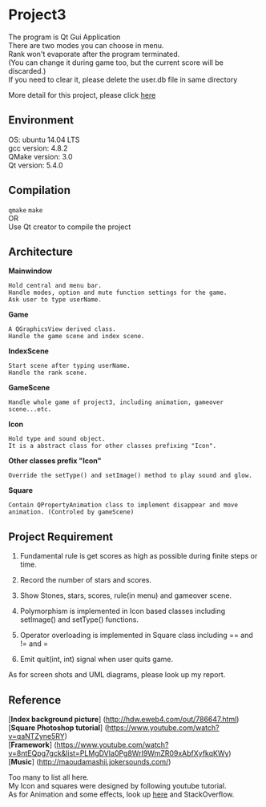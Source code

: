 Project3
===========================
The program is Qt Gui Application<br />
There are two modes you can choose in menu.<br />
Rank won't evaporate after the program terminated. <br />
(You can change it during game too, but the current score will be discarded.)<br />
If you need to clear it, please delete the user.db file in same directory<br />

More detail for this project, please click [here](https://terry-alu.hackpad.com/Project3-hmz15DNLNZl)

Environment 
--------------------------
OS: ubuntu 14.04 LTS<br />
gcc version: 4.8.2<br />
QMake version: 3.0<br />
Qt version: 5.4.0<br />

Compilation 
--------------------------
`qmake` `make`<br />
OR<br/>
Use Qt creator to compile the project<br />

Architecture 
--------------------------
**Mainwindow**

	Hold central and menu bar.
	Handle modes, option and mute function settings for the game.
	Ask user to type userName.
	
**Game**

	A QGraphicsView derived class.
	Handle the game scene and index scene.
	
**IndexScene**

	Start scene after typing userName.
	Handle the rank scene.
	
**GameScene**

	Handle whole game of project3, including animation, gameover scene...etc.
	
**Icon**

	Hold type and sound object.
	It is a abstract class for other classes prefixing "Icon".

**Other classes prefix "Icon"**

	Override the setType() and setImage() method to play sound and glow.	
	
**Square**

	Contain QPropertyAnimation class to implement disappear and move animation. (Controled by gameScene)
	
Project Requirement
--------------------------
1.	Fundamental rule is get scores as high as possible during finite steps or time.

2.	Record the number of stars and scores.

3.	Show Stones, stars, scores, rule(in menu) and gameover scene.

4.	Polymorphism is implemented in Icon based classes including setImage() and setType() functions.

5.	Operator overloading is implemented in Square class including == and != and =

6.	Emit quit(int, int) signal when user quits game.

As for screen shots and UML diagrams, please look up my report.

Reference	
------------------------
[**Index background picture**]
(http://hdw.eweb4.com/out/786647.html)<br />
[**Square Photoshop tutorial**]
(https://www.youtube.com/watch?v=qaNTZyne5RY)<br />
[**Framework**]
(https://www.youtube.com/watch?v=8ntEQpg7gck&list=PLMgDVIa0Pg8WrI9WmZR09xAbfXyfkqKWy)<br />
[**Music**]
(http://maoudamashii.jokersounds.com/)<br />

Too many to list all here.<br />
My Icon and squares were designed by following youtube tutorial.<br />
As for Animation and some effects, look up [here](http://doc.qt.io/qt-5/widget-classes.html) and StackOverflow.<br /> 
